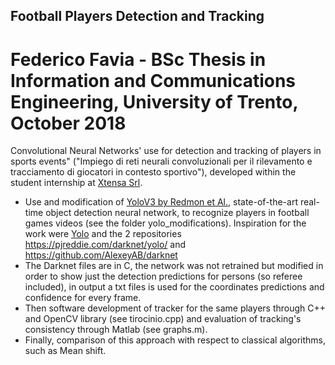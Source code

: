## Football Players Detection and  Tracking
# Federico Favia - BSc Thesis in Information and Communications Engineering, University of Trento, October 2018

Convolutional Neural Networks' use for detection and tracking of players in sports events" ("Impiego di reti neurali convoluzionali per il rilevamento e tracciamento di giocatori in contesto sportivo"), developed within the student internship at [Xtensa Srl](https://xtensa.it/).
- Use and modification of [YoloV3 by Redmon et Al.](https://arxiv.org/pdf/1804.02767.pdf), state-of-the-art real-time object detection neural network, to recognize players in football games videos (see the folder yolo_modifications). 
Inspiration for the work were [Yolo](https://pjreddie.com/darknet/yolo/) and the 2 repositories https://pjreddie.com/darknet/yolo/ and https://github.com/AlexeyAB/darknet
- The Darknet files are in C, the network was not retrained but modified in order to show just the detection predictions for persons (so referee included), in output a txt files is used for the coordinates predictions and confidence for every frame.
- Then software development of tracker for the same players through C++ and OpenCV library (see tirocinio.cpp) and evaluation of tracking's consistency through Matlab (see graphs.m). 
- Finally, comparison of this approach with respect to classical algorithms, such as Mean shift.
